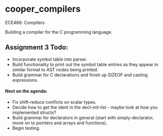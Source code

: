 # cooper_compilers
ECE466: Compilers

Building a compiler for the C programming language.


## Assignment 3 Todo:
* Incorporate symbol table into parser.
* Build functionality to print out the symbol table entires as they appear in similar format to AST nodes being printed.
* Build grammar for C declarations and finish up SIZEOF and casting expressions.

#### Next on the agenda:
* Fix shift-reduce conflicts on scalar types.
* Decide how to get the ident in the decl-init-list - maybe look at how you implemented structs?
* Build grammar for declarators in general (start with simply-declarator, move on to pointers and arrays and functions).
* Begin testing.


